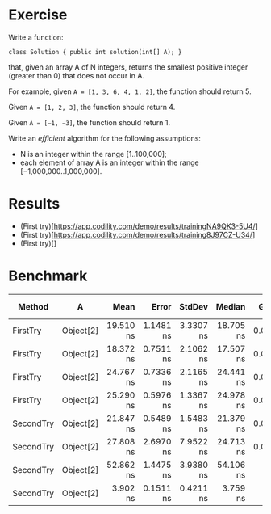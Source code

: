 ﻿# Exercise
Write a function:

```
class Solution { public int solution(int[] A); }
```

that, given an array A of N integers, returns the smallest positive integer (greater than 0) that does not occur in A.

For example, given `A = [1, 3, 6, 4, 1, 2]`, the function should return 5.

Given `A = [1, 2, 3]`, the function should return 4.

Given `A = [−1, −3]`, the function should return 1.

Write an *efficient* algorithm for the following assumptions:

- N is an integer within the range [1..100,000];
- each element of array A is an integer within the range [−1,000,000..1,000,000].


# Results
- (First try)[https://app.codility.com/demo/results/trainingNA9QK3-5U4/]
- (First try)[https://app.codility.com/demo/results/training8J97CZ-U34/]
- (First try)[]

# Benchmark
|    Method |         A |      Mean |     Error |    StdDev |    Median |  Gen 0 | Gen 1 | Gen 2 | Allocated |
|---------- |---------- |----------:|----------:|----------:|----------:|-------:|------:|------:|----------:|
|  FirstTry | Object[2] | 19.510 ns | 1.1481 ns | 3.3307 ns | 18.705 ns | 0.0095 |     - |     - |      40 B |
|  FirstTry | Object[2] | 18.372 ns | 0.7511 ns | 2.1062 ns | 17.507 ns | 0.0095 |     - |     - |      40 B |
|  FirstTry | Object[2] | 24.767 ns | 0.7336 ns | 2.1165 ns | 24.441 ns | 0.0114 |     - |     - |      48 B |
|  FirstTry | Object[2] | 25.290 ns | 0.5976 ns | 1.3367 ns | 24.978 ns | 0.0115 |     - |     - |      48 B |
| SecondTry | Object[2] | 21.847 ns | 0.5489 ns | 1.5483 ns | 21.379 ns | 0.0095 |     - |     - |      40 B |
| SecondTry | Object[2] | 27.808 ns | 2.6970 ns | 7.9522 ns | 24.713 ns | 0.0095 |     - |     - |      40 B |
| SecondTry | Object[2] | 52.862 ns | 1.4475 ns | 3.9380 ns | 54.106 ns |      - |     - |     - |         - |
| SecondTry | Object[2] |  3.902 ns | 0.1511 ns | 0.4211 ns |  3.759 ns |      - |     - |     - |         - |